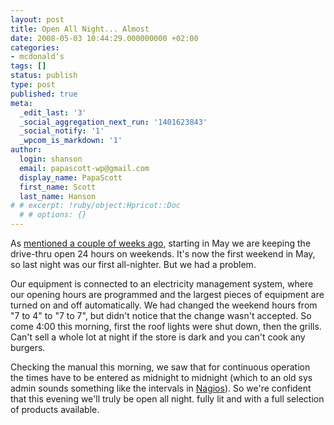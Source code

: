 ```yaml
---
layout: post
title: Open All Night... Almost
date: 2008-05-03 10:44:29.000000000 +02:00
categories:
- mcdonald's
tags: []
status: publish
type: post
published: true
meta:
  _edit_last: '3'
  _social_aggregation_next_run: '1401623843'
  _social_notify: '1'
  _wpcom_is_markdown: '1'
author:
  login: shanson
  email: papascott-wp@gmail.com
  display_name: PapaScott
  first_name: Scott
  last_name: Hanson
# # excerpt: !ruby/object:Hpricot::Doc
  # # options: {}
---
```

<p>As <a href="http://www.papascott.de/archives/2008/04/08/open-all-night/">mentioned a couple of weeks ago</a>, starting in May we are keeping the drive-thru open 24 hours on weekends. It's now the first weekend in May, so last night was our first all-nighter. But we had a problem.</p>
<p>Our equipment is connected to an electricity management system, where our opening hours are programmed and the largest pieces of equipment are turned on and off automatically. We had changed the weekend hours from  "7 to 4" to "7 to 7", but didn't notice that the change wasn't accepted. So come 4:00 this morning, first the roof lights were shut down, then the grills. Can't sell a whole lot at night if the store is dark and you can't cook any burgers.</p>
<p>Checking the manual this morning, we saw that for continuous operation the times have to be entered as midnight to midnight (which to an old sys admin sounds something like the intervals in <a href="http://www.nagios.org/">Nagios</a>). So we're confident that this evening we'll truly be open all night. fully lit and with a full selection of products available.</p>
